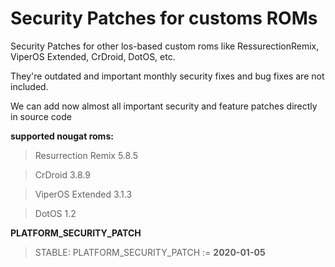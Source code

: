 Security Patches for customs ROMs
=================================
Security Patches for other los-based custom roms like RessurectionRemix, ViperOS Extended, CrDroid, DotOS, etc.

They're outdated and important monthly security fixes and bug fixes are not included.

We can add now almost all important security and feature patches directly in source code

**supported nougat roms:**
> Resurrection Remix 5.8.5

> CrDroid 3.8.9 

> ViperOS Extended 3.1.3 

> DotOS 1.2

**PLATFORM_SECURITY_PATCH**
> STABLE:
> PLATFORM_SECURITY_PATCH := **2020-01-05**

